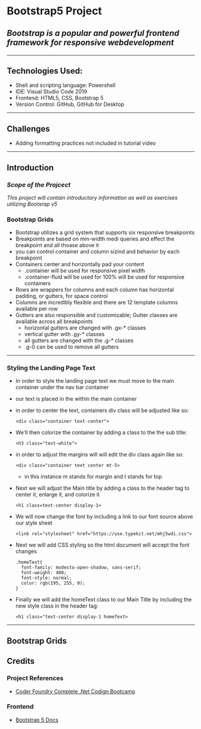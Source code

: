 # Bootstrap5 Project
## *Bootstrap is a popular and powerful frontend framework for responsive webdevelopment*<hr>

## Technologies Used:
- Shell and scripting language: Powershell
- IDE: Visual Studio Code  2019
- Frontend: HTML5, CSS, Bootstrap 5
- Version Control: GitHub, GitHub for Desktop

<hr>

## Challenges
- Adding formatting practices not included in tutorial video

<hr>

## Introduction
### *Scope of the Projcect*

*This project will contain introductory information as well as exercises utilizing Bootsrap v5*

### Bootstrap Grids

- Bootstrap utilizes a grid system that supports six responsive breakpoints
- Breakpoints are based on min-width medi queries and effect the breakpoint and all thoase above it
- you can control container and column sizind and behavior by each breakpoint
- Containers center and horizontally pad your content
  - .container will be used for responsive pixel width
  - .container-fluid will be used for 100% will be used for responsive containers
- Rows are wrappers for columns and each column has horizontal padding, or gutters, for space control
- Columns are incredibly flexible and there are 12 template columns available per row
- Gutters are also responsible and customizable; Gutter classes are available across all breakpoints
  - horizontal gutters are changed with .gx-* classes
  -  vertical gutter with .gy-* classes
  -  all gutters are changed with the .g-* classes
  -   .g-0 can be used to remove all gutters
<hr>

### Styling the Landing Page Text

- In order to style the landing page text we must move to the main container under the nav bar container
- our text is placed in the within the main container
- in order to center the text, containers div class will be adjusted like so:
  ```
  <div class="container text-center">
  ```


- We'll then colorize the container by adding a class to the the sub title:
  ```
  <h3 class="text-white">
  ```


- in order to adjust the margins will will edit the div class again like so:
  ```
  <div class="container text center mt-5>
  ```
  - in this instance m stands for margin and t stands for top
  

- Next we will adjust the Main title by adding a class to the header tag to center it, enlarge it, and colorize it
  ```
  <h1 class=text-center display-1>
  ```


- We will now change the font by including a link to our font source above our style sheet
  ```
  <link rel="stylesheet" href="https://use.typekit.net/mhj5wdi.css">
  ```


- Next we will add CSS styling so the html document will accept the font changes
  ```
  .homeText{
    font-family: modesto-open-shadow, sans-serif;
    font-weight: 400;
    font-style: normal;
    color: rgb(195, 255, 0);
  }
  ```

- Finally we will add the homeText class to our Main Title by including the new style class in the header tag:
  ```
  <h1 class="text-center display-1 homeText>
  ```
<hr>

## Bootstrap Grids

## Credits
### Project References

- <a href="https://learn.coderfoundry.com">Coder Foundry Complete .Net Codign Bootcamp</a>
     
### Frontend
- <a href="https://getbootstrap.com/docs/5.0/getting-started/introduction/">Bootstrap 5 Docs</a>
